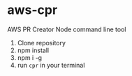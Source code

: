# aws-cpr
AWS PR Creator Node command line tool

1. Clone repository
2. npm install
3. npm i -g
4. run `cpr` in your terminal 
